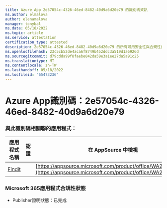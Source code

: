 ```yaml
---
title: Azure App 2e57054c-4326-46ed-8482-40d9a6d20e79 的識別碼資訊
ms.author: elmalova
author: elenamalova
manager: tonybal
ms.date: 05/18/2022
ms.topic: article
ms.service: attestation
certification_type: attested
description: 2e57054c-4326-46ed-8482-40d9a6d20e79 的所有可用安全性與合規性資訊。
ms.openlocfilehash: 23c5cb52de4aca6f8749b452ddc3a519d1a6926d
ms.sourcegitcommit: d79cdda99f8faebe842da59e3a1ee27da5a91c25
ms.translationtype: MT
ms.contentlocale: zh-TW
ms.lasthandoff: 05/18/2022
ms.locfileid: "65473236"
---
```

# <a name="azure-app-id-2e57054c-4326-46ed-8482-40d9a6d20e79"></a>Azure App識別碼：2e57054c-4326-46ed-8482-40d9a6d20e79


### <a name="apps-associated-with-this-id"></a>與此識別碼相關聯的應用程式：
| **應用程式名稱** | **認證** | **在 AppSource 中檢視** |
|--------------|---------------|-----------------------|
| [Findit](../forward/WA200003849.md) |  | [https://appsource.microsoft.com/product/office/WA200003849](https://appsource.microsoft.com/product/office/WA200003849) |

### <a name="microsoft-365-app-compliance-status"></a>Microsoft 365應用程式合規性狀態
- Publisher證明狀態：已完成
